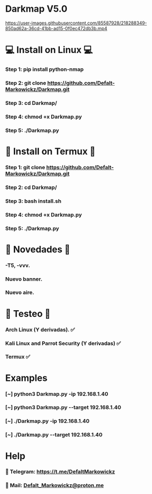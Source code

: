 # Darkmap V5.0

https://user-images.githubusercontent.com/85587928/218288349-850ad62a-36cd-41bb-ad15-0f0ec472db3b.mp4

# 💻 Install on Linux 💻

### Step 1: pip install python-nmap

### Step 2: git clone https://github.com/Defalt-Markowickz/Darkmap.git

### Step 3: cd Darkmap/

### Step 4: chmod +x Darkmap.py

### Step 5: ./Darkmap.py

# 📱 Install on Termux 📱

### Step 1: git clone https://github.com/Defalt-Markowickz/Darkmap.git

### Step 2: cd Darkmap/

### Step 3: bash install.sh

### Step 4: chmod +x Darkmap.py

### Step 5: ./Darkmap.py 


#  👾 Novedades 👾

### -T5, -vvv.

### Nuevo banner.

### Nuevo aire.


#  🔰 Testeo 🔰

### Arch Linux (Y derivadas). ✅

### Kali Linux and Parrot Security (Y derivadas) ✅

### Termux ✅


#  Examples

### [~] python3 Darkmap.py -ip 192.168.1.40
### [~] python3 Darkmap.py --target 192.168.1.40

### [~] ./Darkmap.py -ip 192.168.1.40

### [~] ./Darkmap.py --target 192.168.1.40

# Help

### 📲 Telegram: https://t.me/DefaltMarkowickz

### 📨 Mail: Defalt_Markowickz@proton.me
